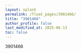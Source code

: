 ```yaml
---
layout: splash
permalink: /float_pages/3901466/
title: "3901466"
author_profile: false
last_modified_at: 2025-06-13
toc: false
---
```

 
3901466
